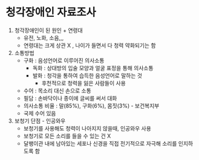 # 청각장애인 자료조사

1. 청각장애인이 된 원인 + 연령대
   - 유전, 노화, 소음,,,
   - 연령대는 크게 상관 X , 나이가 들면서 다 청력 약화되기는 함
2. 소통방법
   - 구화 : 음성언어로 이루어진 의사소통
     - 독화 : 상대방의 입술 모양과 얼굴 표정을 통해 의사소통
     - 발화 : 청각을 통하여 습득한 음성언어로 말하는 것
       - 후천적으로 청력을 잃은 사람들이 사용
   - 수어 : 목소리 대신 손으로 소통
   - 필담 : 손바닥이나 종이에 글씨를 써서 대화
   - 의사소통 비율 : 말(85%), 구화(6%), 몸짓(3%) - 보건복지부
   - 국제 수어 있음
3. 보청기 단점 - 인공와우
   - 보청기를 사용해도 청력이 나아지지 않을때, 인공와우 사용
   - 보청기로 모든 소리를 들을 수 있는 건 X
   - 달팽이관 내에 남아있는 세포나 신경을 직접 전기적으로 자극해 소리를 인지하도록 함
